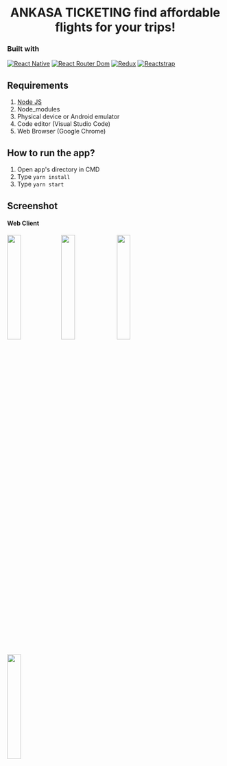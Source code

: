 <h1 align="center">ANKASA TICKETING find affordable flights for your trips!</h1>

<h3 align="center>Ankasa! Search and buy flight ticket with just touch in your hand</h3>

ANKASA TICKETING is a ticketing web app that serve you simple, intuitive and great user experience

## Built with
[![React Native](https://img.shields.io/badge/React_Native-0.63.3-blue.svg?style=rounded-square)](https://reactnative.dev/)
[![React Router Dom](https://img.shields.io/badge/React%20Router%20Dom-v5.2.0-orange)](https://reactrouter.com/)
[![Redux](https://img.shields.io/badge/Redux-v4.0.5-purple.svg?style=rounded-square)](https://redux.js.org/)
[![Reactstrap](https://img.shields.io/badge/Reactstrap-v8.5.1-orange)](https://reactstrap.github.io/)

## Requirements
1. <a href="https://nodejs.org/en/download/">Node JS</a>
2. Node_modules
3. Physical device or Android emulator
4. Code editor (Visual Studio Code)
5. Web Browser (Google Chrome)

## How to run the app?
1. Open app's directory in CMD
2. Type `yarn install`
3. Type `yarn start`

## Screenshot
<h4>Web Client</h4>
<img src='https://drive.google.com/uc?id=1yXSf9byZYDTiaIWncx3wHnjymBRWuM8k' width='25%'><img src='https://drive.google.com/uc?id=1IEuijCGEL5rB8f8G79FOKZodAu_v4z3Q' width='25%'>
<img src='https://drive.google.com/uc?id=10lWXMwnaL2y-GbganqV95y8fogSksvfm' width='25%'><img src='https://drive.google.com/uc?id=18RjFx4bZr-kP9e1So3Wo7-gEz28pMwUH' width='25%'>

